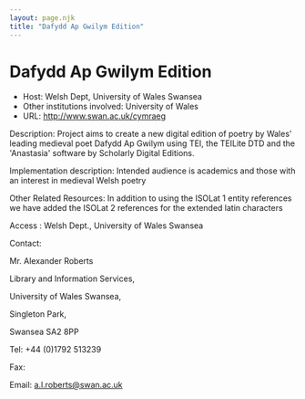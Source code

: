 ```yaml
---
layout: page.njk
title: "Dafydd Ap Gwilym Edition"
---
```

# Dafydd Ap Gwilym Edition




* Host: Welsh Dept, University of Wales Swansea
* Other institutions involved: University of Wales
* URL: <http://www.swan.ac.uk/cymraeg>



Description:
 Project aims to create a new digital edition of poetry by Wales' leading medieval
 poet Dafydd Ap Gwilym using TEI, the TEILite DTD and the 'Anastasia' software by Scholarly
 Digital Editions.



Implementation description:
 Intended audience is academics and those with an interest in medieval Welsh poetry



Other Related Resources:
 In addition to using the ISOLat 1 entity references we have added the ISOLat 2 references
 for the extended latin characters



Access :
 Welsh Dept., University of Wales Swansea



Contact: 



Mr. Alexander Roberts


Library and Information Services,
 
 University of Wales Swansea,
 
 Singleton Park,
 
 Swansea SA2 8PP


Tel: +44 (0)1792 513239


Fax: 


Email: [a.l.roberts@swan.ac.uk](mailto:a.l.roberts@swan.ac.uk)





